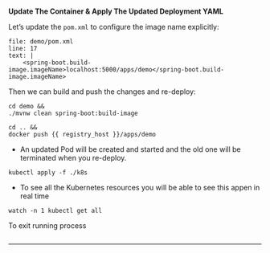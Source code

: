 
### 
**Update The Container & Apply The Updated Deployment YAML**

Let’s update the `pom.xml` to configure the image name explicitly:


```editor:insert-lines-before-line
file: demo/pom.xml
line: 17
text: |
	<spring-boot.build-image.imageName>localhost:5000/apps/demo</spring-boot.build-image.imageName>
```


Then we can build and push the changes and re-deploy:


```execute-1
cd demo &&
./mvnw clean spring-boot:build-image
```

```execute-1
cd .. &&
docker push {{ registry_host }}/apps/demo
```


*   An updated Pod will be created and started and the old one will be terminated when you re-deploy.
```execute-1
kubectl apply -f ./k8s
```



* To see all the Kubernetes resources you will be able to see this appen in real time
```execute-1
watch -n 1 kubectl get all
```

To exit running process
```terminal:interrupt-1
```

---